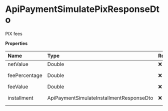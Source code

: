 # ApiPaymentSimulatePixResponseDto

PIX fees

**Properties**

| Name          | Type                                     | Required | Description             |
| :------------ | :--------------------------------------- | :------- | :---------------------- |
| netValue      | Double                                   | ❌       | Net value               |
| feePercentage | Double                                   | ❌       | Rate in percentage      |
| feeValue      | Double                                   | ❌       | Fee value               |
| installment   | ApiPaymentSimulateInstallmentResponseDto | ❌       | Installment information |

<!-- This file was generated by liblab | https://liblab.com/ -->
